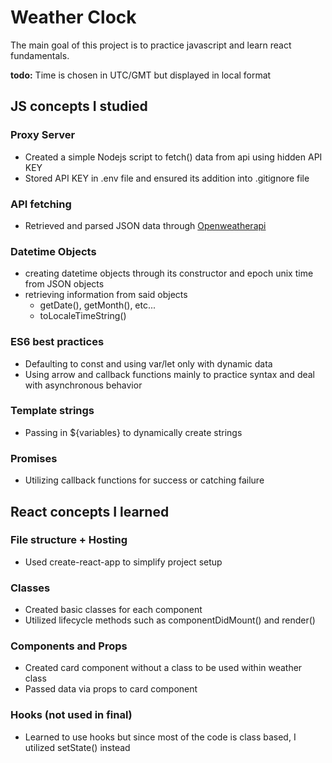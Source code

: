 # Weather Clock

The main goal of this project is to practice javascript and learn react fundamentals.

**todo:** Time is chosen in UTC/GMT but displayed in local format

## JS concepts I studied

### Proxy Server

- Created a simple Nodejs script to fetch() data from api using hidden API KEY
- Stored API KEY in .env file and ensured its addition into .gitignore file

### API fetching

- Retrieved and parsed JSON data through [Openweatherapi](https://openweathermap.org/api)

### Datetime Objects

- creating datetime objects through its constructor and epoch unix time from JSON objects
- retrieving information from said objects
  - getDate(), getMonth(), etc...
  - toLocaleTimeString()

### ES6 best practices

- Defaulting to const and using var/let only with dynamic data
- Using arrow and callback functions mainly to practice syntax and deal with asynchronous behavior

### Template strings

- Passing in ${variables} to dynamically create strings

### Promises

- Utilizing callback functions for success or catching failure

## React concepts I learned

### File structure + Hosting

- Used create-react-app to simplify project setup

### Classes

- Created basic classes for each component
- Utilized lifecycle methods such as componentDidMount() and render()

### Components and Props

- Created card component without a class to be used within weather class
- Passed data via props to card component

### Hooks (not used in final)

- Learned to use hooks but since most of the code is class based, I utilized setState() instead
